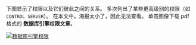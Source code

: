 下图显示了权限以及它们彼此之间的关系。 多次列出了某些更高级别的权限（如 `CONTROL SERVER`）。 在本文中，海报太小了，因此无法查看。 单击图像下载 pdf 格式的 **数据库引擎权限文章**。  
  
 [![数据库引擎权限](../media/database-engine-permissions/database-engine-permissions.png)](https://aka.ms/sql-permissions-poster)